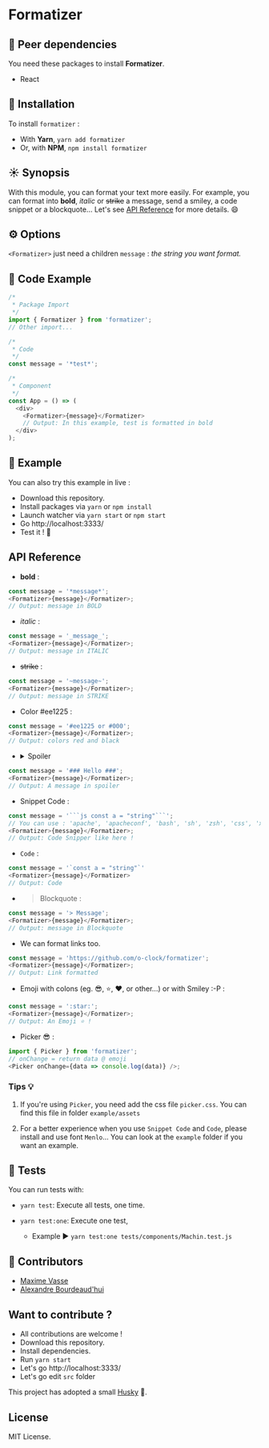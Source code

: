 # Formatizer

## :muscle: Peer dependencies

You need these packages to install **Formatizer**.

- React

## :rocket: Installation

To install `formatizer` :

- With **Yarn**, `yarn add formatizer`
- Or, with **NPM**, `npm install formatizer`

## :sunny: Synopsis

With this module, you can format your text more easily. For example, you can format into **bold**, _italic_ or ~~strike~~ a message, send a smiley, a code snippet or a blockquote... Let's see [API Reference](readme.md#api-reference) for more details. :smile:

## :gear: Options

`<Formatizer>` just need a children `message` : _the string you want format._

## :eyes: Code Example

```js
/*
 * Package Import
 */
import { Formatizer } from 'formatizer';
// Other import...

/*
 * Code
 */
const message = '*test*';

/*
 * Component
 */
const App = () => (
  <div>
    <Formatizer>{message}</Formatizer>
    // Output: In this example, test is formatted in bold
  </div>
);
```

## :eyes: Example

You can also try this example in live :

- Download this repository.
- Install packages via `yarn` or `npm install`
- Launch watcher via `yarn start` or `npm start`
- Go http://localhost:3333/
- Test it ! :tada:

## API Reference

- **bold** :

```js
const message = '*message*';
<Formatizer>{message}</Formatizer>;
// Output: message in BOLD
```

- _italic_ :

```js
const message = '_message_';
<Formatizer>{message}</Formatizer>;
// Output: message in ITALIC
```

- ~~strike~~ :

```js
const message = '~message~';
<Formatizer>{message}</Formatizer>;
// Output: message in STRIKE
```

- Color #ee1225 :

```js
const message = '#ee1225 or #000';
<Formatizer>{message}</Formatizer>;
// Output: colors red and black
```

- <details>
  <summary>Spoiler</summary>
  </details>

```js
const message = '### Hello ###';
<Formatizer>{message}</Formatizer>;
// Output: A message in spoiler
```

- Snippet Code :

````js
const message = '```js const a = "string"```';
// You can use : 'apache', 'apacheconf', 'bash', 'sh', 'zsh', 'css', 'xml', 'html', 'xhtml', 'rss', 'atom', 'xjb', 'xsd', 'xsl', 'plist', 'ini', 'json', 'javascript', 'js', 'jsx', 'less', 'markdown', 'md', 'mkdown', 'mkd', 'php', 'scss', 'sql', 'stylus', 'styl' or 'twig',
<Formatizer>{message}</Formatizer>;
// Output: Code Snipper like here !
````

- `Code` :

```js
const message = '`const a = "string"`'
<Formatizer>{message}</Formatizer>
// Output: Code
```

- > Blockquote :

```js
const message = '> Message';
<Formatizer>{message}</Formatizer>;
// Output: message in Blockquote
```

- We can format links too.

```js
const message = 'https://github.com/o-clock/formatizer';
<Formatizer>{message}</Formatizer>;
// Output: Link formatted
```

- Emoji with colons (eg. :sunglasses:, :star:, :heart:, or other...) or with Smiley :-P :

```js
const message = ':star:';
<Formatizer>{message}</Formatizer>;
// Output: An Emoji ⭐️ !
```

- Picker :sunglasses: :

```js
import { Picker } from 'formatizer';
// onChange = return data @ emoji
<Picker onChange={data => console.log(data)} />;
```

### Tips :bulb:

1. If you're using `Picker`, you need add the css file `picker.css`. You can find this file in folder `example/assets`

2. For a better experience when you use `Snippet Code` and `Code`, please install and use font `Menlo`... You can look at the `example` folder if you want an example.

## :construction: Tests

You can run tests with:

- `yarn test`: Execute all tests, one time.

- `yarn test:one`: Execute one test,
  - Example :arrow_forward: `yarn test:one tests/components/Machin.test.js`

## :busts_in_silhouette: Contributors

- [Maxime Vasse](https://github.com/webdif)
- [Alexandre Bourdeaud'hui](https://github.com/alexandrebourdeaudhui)

## Want to contribute ?

- All contributions are welcome !
- Download this repository.
- Install dependencies.
- Run `yarn start`
- Let's go http://localhost:3333/
- Let's go edit `src` folder

This project has adopted a small [Husky](https://github.com/typicode/husky) :dog:.

## License

MIT License.
